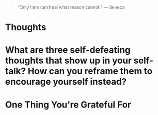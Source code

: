 
> \"Only time can heal what reason cannot.\" — Seneca

# Thoughts

# What are three self-defeating thoughts that show up in your self-talk? How can you reframe them to encourage yourself instead?

# One Thing You're Grateful For

